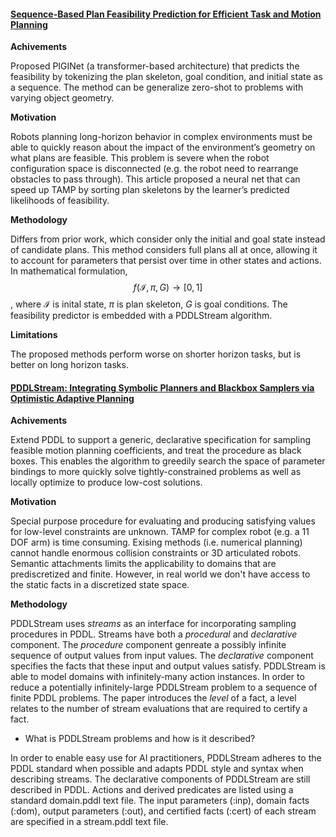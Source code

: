 #### [Sequence-Based Plan Feasibility Prediction for Efficient Task and Motion Planning]((https://arxiv.org/pdf/2211.01576.pdf))

**Achivements**

Proposed PIGINet (a transformer-based architecture) that predicts the feasibility by tokenizing the plan skeleton, goal condition, and initial state as a sequence. The method can be generalize zero-shot to problems with varying object geometry.

**Motivation**

Robots planning long-horizon behavior in complex environments must be able to quickly reason about the impact of the environment’s geometry on what plans are feasible. This problem is severe when the robot configuration space is disconnected (e.g. the robot need to rearrange obstacles to pass through). This article proposed a neural net that can speed up TAMP by sorting plan skeletons by the learner’s predicted likelihoods of feasibility.

**Methodology**

Differs from prior work, which consider  only the initial and goal state instead of candidate plans. This method considers full plans all at once, allowing it to account for parameters that persist over time in other states and actions. In mathematical formulation, $$f(\mathcal{I},\pi,G) \rightarrow [0,1]$$, where $\mathcal{I}$ is inital state, $\pi$ is plan skeleton, $G$ is goal conditions. The feasibility predictor is embedded with a PDDLStream algorithm.

**Limitations**

The proposed methods perform worse on shorter horizon tasks, but is better on long horizon tasks.



#### [PDDLStream: Integrating Symbolic Planners and Blackbox Samplers via Optimistic Adaptive Planning](https://arxiv.org/pdf/1802.08705.pdf)

**Achivements**

Extend PDDL to support a generic, declarative specification for sampling feasible motion planning coefficients, and treat the procedure as black boxes. This enables the algorithm to greedily search the space of parameter bindings to more quickly solve tightly-constrained problems as well as locally optimize to produce low-cost solutions.

**Motivation**

Special purpose procedure for evaluating and producing satisfying values for low-level constraints are unknown. TAMP for complex robot (e.g. a 11 DOF arm) is time consuming. Exising methods (i.e. numerical planning) cannot handle enormous collision constraints or 3D articulated robots. Semantic attachments limits the applicability to domains that are prediscretized and finite. However, in real world we don't have access to the static facts in a discretized state space. 

**Methodology**

PDDLStream uses *streams* as an interface for incorporating sampling procedures in PDDL. Streams have both a *procedural* and *declarative* component. The *procedure* component genreate a possibly infinite sequence of output values from input values. The *declarative* component specifies the facts that these input and output values satisfy. PDDLStream is able to model domains with infinitely-many action instances. In order to reduce a potentially infinitely-large PDDLStream problem to a sequence of finite PDDL problems. The paper introduces the *level* of a fact, a level relates to the number of stream evaluations that are required to certify a fact.

- What is PDDLStream problems and how is it described?

In order to enable easy use for AI practitioners, PDDLStream adheres to the PDDL standard when possible and adapts PDDL style and syntax when describing streams. The declarative components of PDDLStream are still described in PDDL. Actions and derived predicates are listed using a standard domain.pddl text file. The input parameters (:inp), domain facts (:dom), output parameters (:out), and certified facts (:cert) of each stream are specified in a stream.pddl text file.

